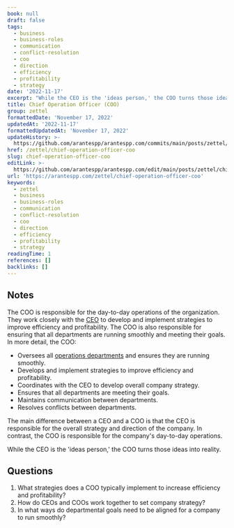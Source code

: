 ```yaml
---
book: null
draft: false
tags:
  - business
  - business-roles
  - communication
  - conflict-resolution
  - coo
  - direction
  - efficiency
  - profitability
  - strategy
date: '2022-11-17'
excerpt: "While the CEO is the 'ideas person,' the COO turns those ideas into reality."
title: Chief Operation Officer (COO)
group: zettel
formattedDate: 'November 17, 2022'
updatedAt: '2022-11-17'
formattedUpdatedAt: 'November 17, 2022'
updateHistory: >-
  https://github.com/arantespp/arantespp.com/commits/main/posts/zettel/chief-operation-officer-coo.md
href: /zettel/chief-operation-officer-coo
slug: chief-operation-officer-coo
editLink: >-
  https://github.com/arantespp/arantespp.com/edit/main/posts/zettel/chief-operation-officer-coo.md
url: 'https://arantespp.com/zettel/chief-operation-officer-coo'
keywords:
  - zettel
  - business
  - business-roles
  - communication
  - conflict-resolution
  - coo
  - direction
  - efficiency
  - profitability
  - strategy
readingTime: 1
references: []
backlinks: []
---
```


## Notes

The COO is responsible for the day-to-day operations of the organization. They work closely with the [CEO](/zettel/chief-executive-officer-ceo) to develop and implement strategies to improve efficiency and profitability. The COO is also responsible for ensuring that all departments are running smoothly and meeting their goals. In more detail, the COO:

- Oversees all [operations departments](/zettel/operations-departments-of-a-tech-company) and ensures they are running smoothly.
- Develops and implement strategies to improve efficiency and profitability.
- Coordinates with the CEO to develop overall company strategy.
- Ensures that all departments are meeting their goals.
- Maintains communication between departments.
- Resolves conflicts between departments.

The main difference between a CEO and a COO is that the CEO is responsible for the overall strategy and direction of the company. In contrast, the COO is responsible for the company's day-to-day operations.

While the CEO is the 'ideas person,' the COO turns those ideas into reality.

## Questions

1. What strategies does a COO typically implement to increase efficiency and profitability?
2. How do CEOs and COOs work together to set company strategy?
3. In what ways do departmental goals need to be aligned for a company to run smoothly?
